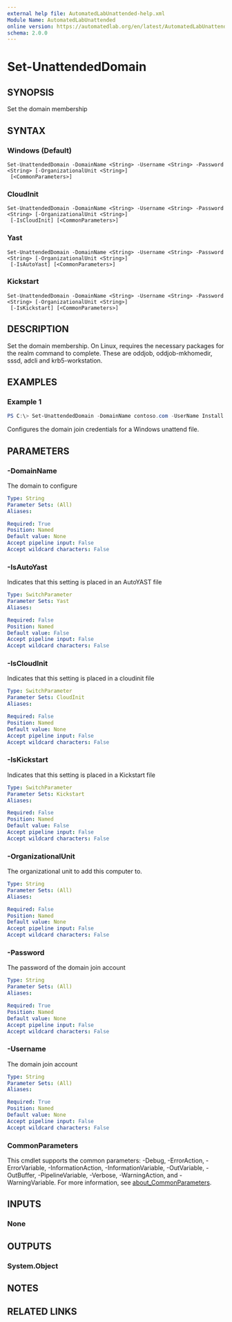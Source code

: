 ```yaml
---
external help file: AutomatedLabUnattended-help.xml
Module Name: AutomatedLabUnattended
online version: https://automatedlab.org/en/latest/AutomatedLabUnattended/en-us/Set-UnattendedDomain
schema: 2.0.0
---
```


# Set-UnattendedDomain

## SYNOPSIS
Set the domain membership

## SYNTAX

### Windows (Default)
```
Set-UnattendedDomain -DomainName <String> -Username <String> -Password <String> [-OrganizationalUnit <String>]
 [<CommonParameters>]
```

### CloudInit
```
Set-UnattendedDomain -DomainName <String> -Username <String> -Password <String> [-OrganizationalUnit <String>]
 [-IsCloudInit] [<CommonParameters>]
```

### Yast
```
Set-UnattendedDomain -DomainName <String> -Username <String> -Password <String> [-OrganizationalUnit <String>]
 [-IsAutoYast] [<CommonParameters>]
```

### Kickstart
```
Set-UnattendedDomain -DomainName <String> -Username <String> -Password <String> [-OrganizationalUnit <String>]
 [-IsKickstart] [<CommonParameters>]
```

## DESCRIPTION
Set the domain membership.
On Linux, requires the necessary packages for the realm command to complete.
These are oddjob, oddjob-mkhomedir, sssd, adcli and krb5-workstation.

## EXAMPLES

### Example 1
```powershell
PS C:\> Set-UnattendedDomain -DomainName contoso.com -UserName Install -Password Somepass1
```

Configures the domain join credentials for a Windows unattend file.

## PARAMETERS

### -DomainName
The domain to configure

```yaml
Type: String
Parameter Sets: (All)
Aliases:

Required: True
Position: Named
Default value: None
Accept pipeline input: False
Accept wildcard characters: False
```

### -IsAutoYast
Indicates that this setting is placed in an AutoYAST file

```yaml
Type: SwitchParameter
Parameter Sets: Yast
Aliases:

Required: False
Position: Named
Default value: False
Accept pipeline input: False
Accept wildcard characters: False
```

### -IsCloudInit
Indicates that this setting is placed in a cloudinit file

```yaml
Type: SwitchParameter
Parameter Sets: CloudInit
Aliases:

Required: False
Position: Named
Default value: None
Accept pipeline input: False
Accept wildcard characters: False
```

### -IsKickstart
Indicates that this setting is placed in a Kickstart file

```yaml
Type: SwitchParameter
Parameter Sets: Kickstart
Aliases:

Required: False
Position: Named
Default value: False
Accept pipeline input: False
Accept wildcard characters: False
```

### -OrganizationalUnit
The organizational unit to add this computer to.

```yaml
Type: String
Parameter Sets: (All)
Aliases:

Required: False
Position: Named
Default value: None
Accept pipeline input: False
Accept wildcard characters: False
```

### -Password
The password of the domain join account

```yaml
Type: String
Parameter Sets: (All)
Aliases:

Required: True
Position: Named
Default value: None
Accept pipeline input: False
Accept wildcard characters: False
```

### -Username
The domain join account

```yaml
Type: String
Parameter Sets: (All)
Aliases:

Required: True
Position: Named
Default value: None
Accept pipeline input: False
Accept wildcard characters: False
```

### CommonParameters
This cmdlet supports the common parameters: -Debug, -ErrorAction, -ErrorVariable, -InformationAction, -InformationVariable, -OutVariable, -OutBuffer, -PipelineVariable, -Verbose, -WarningAction, and -WarningVariable. For more information, see [about_CommonParameters](http://go.microsoft.com/fwlink/?LinkID=113216).

## INPUTS

### None
## OUTPUTS

### System.Object
## NOTES

## RELATED LINKS

